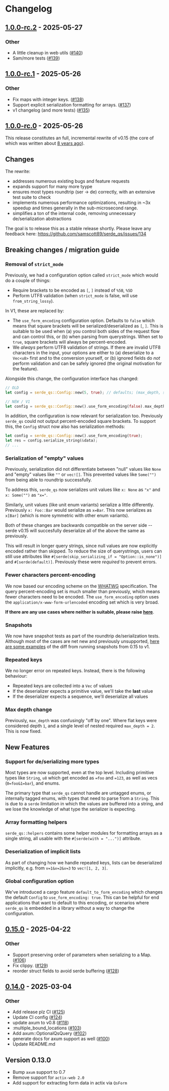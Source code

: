# Changelog

## [1.0.0-rc.2](https://github.com/samscott89/serde_qs/compare/v1.0.0-rc.1...v1.0.0-rc.2) - 2025-05-27

### Other

- A little cleanup in web utils ([#140](https://github.com/samscott89/serde_qs/pull/140))
- Sam/more tests ([#139](https://github.com/samscott89/serde_qs/pull/139))

## [1.0.0-rc.1](https://github.com/samscott89/serde_qs/compare/v1.0.0-rc.0...v1.0.0-rc.1) - 2025-05-26

### Other

- Fix maps with integer keys. ([#138](https://github.com/samscott89/serde_qs/pull/138))
- Support explicit serialization formatting for arrays. ([#137](https://github.com/samscott89/serde_qs/pull/137))
- v1 changelog (and more tests) ([#135](https://github.com/samscott89/serde_qs/pull/135))

## [1.0.0-rc.0](https://github.com/samscott89/serde_qs/compare/v0.15.0...v1.0.0-rc.0) - 2025-05-26

This release constitutes an full, incremental rewrite of v0.15 (the core of which was written about [8 years ago](https://github.com/samscott89/serde_qs/commit/6e71ba43eb6bd62f2b567224e387333016bd3a5c#diff-a9463680bdf3fa7278b52b437bfbe9072e20023a015621ed23bcb589f6ccd4b5)).

## Changes

The rewrite:
- addresses numerous existing bugs and feature requests
- expands support for many more tyype
- ensures most types roundtrip (ser -> de) correctly, with an extensive test suite to check
- implements numerous performance optimizations, resulting in ~3x speedup and times generally in the sub-microsecond range.
- simplifies a ton of the internal code, removing unnecessary de/serialization abstractions

The goal is to release this as a stable release shortly. Please leave any feedback here: https://github.com/samscott89/serde_qs/issues/134

## Breaking changes / migration guide

### Removal of `strict_mode`

Previously, we had a configuration option called `strict_mode` which would do a couple of things:
- Require brackets to be encoded as `[`, `]` instead of `%5B`, `%5D`
- Perform UTF8 validation (when `strict_mode` is false, will use `from_string_lossy`).

In V1, these are replaced by:
- The `use_form_encoding` configuration option. Defaults to `false` which means that square brackets
  will be serialized/deserialized as `[`, `]`. This is suitable to be used when (a) you control both
  sides of the request flow and can control this, or (b) when parsing from querystrings. When
  set to `true`, square brackets will always be percent-encoded.
- We _always_ perform UTF8 validation of strings. If there are invalid UTF8 characters in the input,
  your options are either to (a) deserialize to a `Vec<u8>` first and to the conversion yourself,
  or (b) ignored fields do _not_ perform validation and can be safely ignored (the original motivation
  for the feature).

Alongside this change, the configuration interface has changed:

```rust
// OLD
let config = serde_qs::Config::new(5, true); // defaults; (max_depth, strict_mode)

// NEW / V1
let config = serde_qs::Config::new().use_form_encoding(false).max_depth(5); // defaults
```

In addition, the configuration is now relevant for serialization too. Previously `serde_qs`
could not output percent-encoded square brackets. To support this, the `Config` struct now
also has serialization methods:

```rust
let config = serde_qs::Config::new().use_form_encoding(true);
let res = config.serialize_string(&data);
// ...
```

### Serialization of "empty" values

Previously, serialization did not differentiate between "null" values like `None` and
"empty" values like `""` or `vec![]`. This prevented values like `Some("")` from
being able to roundtrip successfully.

To address this, `serde_qs` now serializes unit values like `x: None` as `"x"` and `x: Some("")` as `"x="`.

Similarly, unit values (like unit enum variants) serialize a little differently. Previously `x: Foo::Bar`
would serialize as `x=Bar`. This now serializes as `x[Bar]` (which is more symmetric with other enum variants).

Both of these changes are backwards compatible on the server side -- serde v0.15 will succesfully deserialize
all of the above the same as previously.

This will result in longer query strings, since null values are now explicitly encoded rather than skipped.
To reduce the size of querystrings, users can still use attributes like `#[serde(skip_serializing_if = "Option::is_none")]`
and `#[serde(default)]`. Previously these were _required_ to prevent errors.

### Fewer characters percent-encoding

We now based our encoding scheme on the [WHATWG](https://url.spec.whatwg.org/#query-percent-encode-set) specification.
The query percent-encoding set is much smaller than previously, which means fewer characters need to be encoded.
The `use_form_encoding` option uses the `application/x-www-form-urlencoded` encoding set which is very broad.

**If there are any use cases where neither is suitable, please raise [here](https://github.com/samscott89/serde_qs/issues/134)**.

### Snapshots

We now have snapshot tests as part of the roundtrip de/seriailzation tests. Although most of the cases are net new
and previously unsupported, [here are some examples](https://github.com/samscott89/serde_qs/commit/5737179913a57928d6bb30fcf94083921b420e5f) of the diff from running snapshots from 0.15 to v1.

### Repeated keys

We no longer error on repeated keys. Instead, there is the following behaviour:

- Repeated keys are collected into a `Vec` of values
- If the deserializer expects a primitive value, we'll take the **last** value
- If the deserializer expects a sequence, we'll deserialize all values

### Max depth change

Previously, `max_depth` was confusingly "off by one". Where flat keys were considered depth `1`, and
a single level of nested required `max_depth = 2`. This is now fixed.

## New Features

### Support for de/serializing more types

Most types are now supported, even at the top level. Including primitive types like `String`, `u8` which get encoded
as `=foo` and `=123`, as well as vecs (`0=foo&1=bar`), and enums.

The primary type that `serde_qs` cannot handle are untagged enums, or internally tagged enums, with types
that need to parse from a `String`. This is due to a `serde` limitation in which the values are buffered into
a string, and we lose the knowledge of what type the serializer is expecting.

### Array formatting helpers

`serde_qs::helpers` contains some helper modules for formatting arrays as a single string,
all usable with the `#[serde(with = "...")]` attribute.

### Deserialization of implicit lists

As part of changing how we handle repeated keys, lists can be deserialized implicitly, e.g.
from `v=1&v=2&v=3` to `vec![1, 2, 3]`.

### Global configuration option

We've introduced a cargo feature `default_to_form_encoding` which changes the default `Config` to `use_form_encoding: true`.
This can be helpful for end applications that want to default to this encoding, or scenarios where `serde_qs` is embedded 
in a library without a way to change the configuration.

## [0.15.0](https://github.com/samscott89/serde_qs/compare/v0.14.0...v0.15.0) - 2025-04-22

### Other

- Support preserving order of parameters when serializing to a Map. ([#106](https://github.com/samscott89/serde_qs/pull/106))
- Fix clippy. ([#129](https://github.com/samscott89/serde_qs/pull/129))
- reorder struct fields to avoid serde buffering ([#128](https://github.com/samscott89/serde_qs/pull/128))

## [0.14.0](https://github.com/samscott89/serde_qs/compare/v0.13.0...v0.14.0) - 2025-03-04

### Other

- Add release plz CI ([#125](https://github.com/samscott89/serde_qs/pull/125))
- Update CI config ([#124](https://github.com/samscott89/serde_qs/pull/124))
- update axum to v0.8 ([#118](https://github.com/samscott89/serde_qs/pull/118))
- :multiple_bound_locations ([#103](https://github.com/samscott89/serde_qs/pull/103))
- Add axum::OptionalQsQuery ([#102](https://github.com/samscott89/serde_qs/pull/102))
- generate docs for axum support as well ([#100](https://github.com/samscott89/serde_qs/pull/100))
- Update README.md

## Version 0.13.0

- Bump `axum` support to 0.7
- Remove support for `actix-web 2.0`
- Add support for extracting form data in actix via `QsForm`
